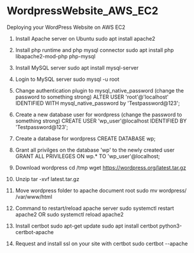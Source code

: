 # WordpressWebsite_AWS_EC2

Deploying your WordPress Website on AWS EC2

1. Install Apache server on Ubuntu
sudo apt install apache2

2. Install php runtime and php mysql connector
sudo apt install php libapache2-mod-php php-mysql

3. Install MySQL server
sudo apt install mysql-server 

4. Login to MySQL server
sudo mysql -u root

5. Change authentication plugin to mysql_native_password (change the password to something strong)
ALTER USER 'root'@'localhost' IDENTIFIED WITH mysql_native_password by 'Testpassword@123';

6. Create a new database user for wordpress (change the password to something strong)
CREATE USER 'wp_user'@localhost IDENTIFIED BY 'Testpassword@123';

7. Create a database for wordpress
CREATE DATABASE wp;

8. Grant all privilges on the database 'wp' to the newly created user
GRANT ALL PRIVILEGES ON wp.* TO 'wp_user'@localhost;

9. Download wordpress
cd /tmp
wget https://wordpress.org/latest.tar.gz

10. Unzip
tar -xvf latest.tar.gz

11. Move wordpress folder to apache document root
sudo mv wordpress/ /var/www/html

12. Command to restart/reload apache server
sudo systemctl restart apache2
OR
sudo systemctl reload apache2

13. Install certbot
sudo apt-get update
sudo apt install certbot python3-certbot-apache

14. Request and install ssl on your site with certbot
sudo certbot --apache

